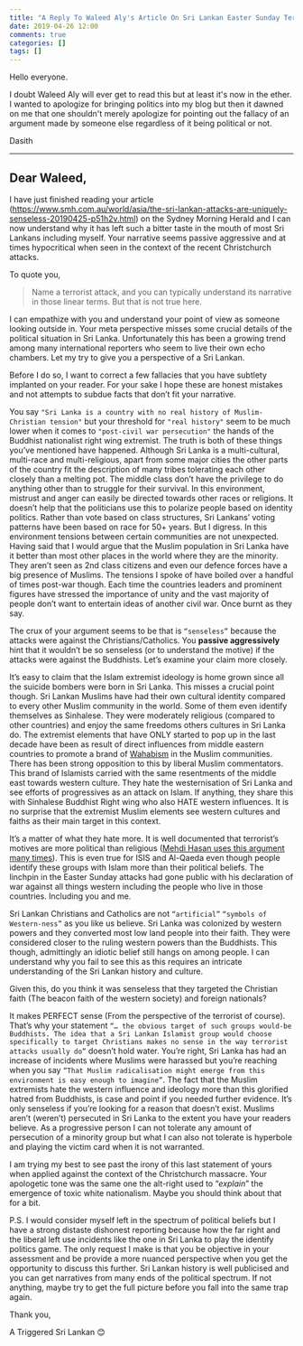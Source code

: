 ```yaml
---
title: "A Reply To Waleed Aly's Article On Sri Lankan Easter Sunday Terrorist Attack"
date: 2019-04-26 12:00
comments: true
categories: []
tags: []
---
```


Hello everyone. 

I doubt Waleed Aly will ever get to read this but at least it's now in the ether. I wanted to apologize for bringing politics into my blog but then it dawned on me that one shouldn't merely apologize for pointing out the fallacy of an argument made by someone else regardless of it being political or not.

Dasith

---

## Dear Waleed,

I have just finished reading your article (https://www.smh.com.au/world/asia/the-sri-lankan-attacks-are-uniquely-senseless-20190425-p51h2v.html) on the Sydney Morning Herald and I can now understand why it has left such a bitter taste in the mouth of most Sri Lankans including myself. Your narrative seems passive aggressive and at times hypocritical when seen in the context of the recent Christchurch attacks.

To quote you, 
> Name a terrorist attack, and you can typically understand its narrative in those linear terms. But that is not true here.

I can empathize with you and understand your point of view as someone looking outside in. Your meta perspective misses some crucial details of the political situation in Sri Lanka. Unfortunately this has been a growing trend among many international reporters who seem to live their own echo chambers. Let my try to give you a perspective of a Sri Lankan.

Before I do so, I want to correct a few fallacies that you have subtlety implanted on your reader. For your sake I hope these are honest mistakes and not attempts to subdue facts that don’t fit your narrative.

You say `"Sri Lanka is a country with no real history of Muslim-Christian tension"` but your threshold for `"real history"` seem to be much lower when it comes to `"post-civil war persecution"` the hands of the Buddhist nationalist right wing extremist. The truth is both of these things you’ve mentioned have happened. Although Sri Lanka is a multi-cultural, multi-race and multi-religious, apart from some major cities the other parts of the country fit the description of many tribes tolerating each other closely than a melting pot. The middle class don’t have the privilege to do anything other than to struggle for their survival. In this environment, mistrust and anger can easily be directed towards other races or religions. It doesn’t help that the politicians use this to polarize people based on identity politics. Rather than vote based on class structures, Sri Lankans’ voting patterns have been based on race for 50+ years. But I digress. In this environment tensions between certain communities are not unexpected. Having said that I would argue that the Muslim population in Sri Lanka have it better than most other places in the world where they are the minority. They aren’t seen as 2nd class citizens and even our defence forces have a big presence of Muslims. The tensions I spoke of have boiled over a handful of times post-war though. Each time the countries leaders and prominent figures have stressed the importance of unity and the vast majority of people don’t want to entertain ideas of another civil war. Once burnt as they say. 

The crux of your argument seems to be that is `“senseless”` because the attacks were against the Christians/Catholics. You **passive aggressively** hint that it wouldn’t be so senseless (or to understand the motive) if the attacks were against the Buddhists. Let’s examine your claim more closely. 

It’s easy to claim that the Islam extremist ideology is home grown since all the suicide bombers were born in Sri Lanka. This misses a crucial point though. Sri Lankan Muslims have had their own cultural identity compared to every other Muslim community in the world. Some of them even identify themselves as Sinhalese. They were moderately religious (compared to other countries) and enjoy the same freedoms others cultures in Sri Lanka do. The extremist elements that have ONLY started to pop up in the last decade have been as result of direct influences from middle eastern countries to promote a brand of [Wahabism](https://en.wikipedia.org/wiki/Wahhabism) in the Muslim communities. There has been strong opposition to this by liberal Muslim commentators. This brand of Islamists carried with the same resentments of the middle east towards western culture. They hate the westernisation of Sri Lanka and see efforts of progressives as an attack on Islam. If anything, they share this with Sinhalese Buddhist Right wing who also HATE western influences. It is no surprise that the extremist Muslim elements see western cultures and faiths as their main target in this context. 

It’s a matter of what they hate more. It is well documented that terrorist’s motives are more political than religious ([Mehdi Hasan uses this argument many times](https://theintercept.com/2017/03/29/you-shouldnt-blame-islam-for-terrorism-religion-isnt-a-crucial-factor-in-attacks/)). This is even true for ISIS and Al-Qaeda even though people identify these groups with Islam more than their political beliefs. The linchpin in the Easter Sunday attacks had gone public with his declaration of war against all things western including the people who live in those countries. Including you and me.

Sri Lankan Christians and Catholics are not `“artificial”` `“symbols of Western-ness”` as you like us believe. Sri Lanka was colonized by western powers and they converted most low land people into their faith. They were considered closer to the ruling western powers than the Buddhists. This though, admittingly an idiotic belief still hangs on among people. I can understand why you fail to see this as this requires an intricate understanding of the Sri Lankan history and culture.

Given this, do you think it was senseless that they targeted the Christian faith (The beacon faith of the western society) and foreign nationals?

 It makes PERFECT sense (From the perspective of the terrorist of course). That’s why your statement `“… the obvious target of such groups would-be Buddhists. The idea that a Sri Lankan Islamist group would choose specifically to target Christians makes no sense in the way terrorist attacks usually do”` doesn’t hold water. You’re right, Sri Lanka has had an increase of incidents where Muslims were harassed but you’re reaching when you say `“That Muslim radicalisation might emerge from this environment is easy enough to imagine”`. The fact that the Muslim extremists hate the western influence and ideology more than this glorified hatred from Buddhists, is case and point if you needed further evidence. It’s only senseless if you’re looking for a reason that doesn’t exist. Muslims aren’t (weren’t) persecuted in Sri Lanka to the extent you have your readers believe. As a progressive person I can not tolerate any amount of persecution of a minority group but what I can also not tolerate is hyperbole and playing the victim card when it is not warranted.

I am trying my best to see past the irony of this last statement of yours when applied against the context of the Christchurch massacre. Your apologetic tone was the same one the alt-right used to “*explain*” the emergence of toxic white nationalism. Maybe you should think about that for a bit.

P.S. I would consider myself left in the spectrum of political beliefs but I have a strong distaste dishonest reporting because how the far right and the liberal left use incidents like the one in Sri Lanka to play the identify politics game. The only request I make is that you be objective in your assessment and be provide a more nuanced perspective when you get the opportunity to discuss this further. Sri Lankan history is well publicised and you can get narratives from many ends of the political spectrum. If not anything, maybe try to get the full picture before you fall into the same trap again.

Thank you,

A Triggered Sri Lankan 😊

